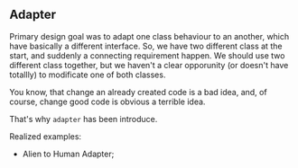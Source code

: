 ## Adapter

Primary design goal was to adapt one class behaviour to an another, which have basically a different interface.
So, we have two different class at the start, and suddenly a connecting requirement happen. We should use two different class together, but we haven't a clear opporunity (or doesn't have totallly) to modificate one of both classes.

You know, that change an already created code is a bad idea, and, of course, change good code is obvious a terrible idea.

That's why `adapter` has been introduce.

Realized examples:
- Alien to Human Adapter;

